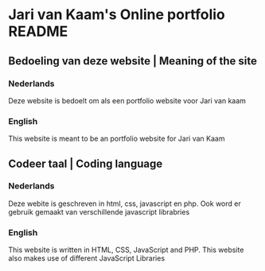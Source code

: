 # Jari van Kaam's Online portfolio README

## Bedoeling van deze website | Meaning of the site
### Nederlands
Deze website is bedoelt om als een portfolio website voor Jari van kaam

### English
This website is meant to be an portfolio website for Jari van Kaam

## Codeer taal | Coding language

### Nederlands
Deze webite is geschreven in html, css, javascript en php. Ook word er gebruik gemaakt van verschillende javascript librabries

### English
This website is written in HTML, CSS, JavaScript and PHP. This website also makes use of different JavaScript Libraries

